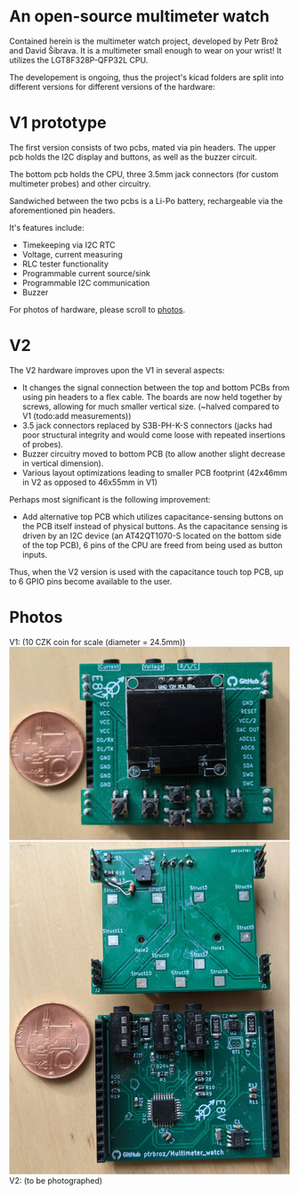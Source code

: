 # An open-source multimeter watch

Contained herein is the multimeter watch project, developed by Petr Brož and David Šibrava. It is a multimeter small enough to wear on your wrist!  It utilizes the LGT8F328P-QFP32L CPU. 

The developement is ongoing, thus the project's kicad folders are split into different versions for different versions of the hardware:

# V1 prototype

The first version consists of two pcbs, mated via pin headers. The upper pcb holds the I2C display and buttons, as well as the buzzer circuit.  

The bottom pcb holds the CPU, three 3.5mm jack connectors (for custom multimeter probes) and other circuitry.

Sandwiched between the two pcbs is a Li-Po battery, rechargeable via the aforementioned pin headers.

It's features include:

- Timekeeping via I2C RTC
- Voltage, current measuring
- RLC tester functionality
- Programmable current source/sink
- Programmable I2C communication
- Buzzer

For photos of hardware, please scroll to [photos](#Photos).

# V2

The V2 hardware improves upon the V1 in several aspects:

- It changes the signal connection between the top and bottom PCBs from using pin headers to a flex cable. The boards are now held together by screws, allowing for much smaller vertical size. (~halved compared to V1 (todo:add measurements))
- 3.5 jack connectors replaced by S3B-PH-K-S connectors (jacks had poor structural integrity and would come loose with repeated insertions of probes).
- Buzzer circuitry moved to bottom PCB (to allow another slight decrease in vertical dimension).
- Various layout optimizations leading to smaller PCB footprint (42x46mm in V2 as opposed to 46x55mm in V1)

Perhaps most significant is the following improvement:

- Add alternative top PCB which utilizes capacitance-sensing buttons on the PCB itself instead of physical buttons. As the capacitance sensing is driven by an I2C device (an AT42QT1070-S located on the bottom side of the top PCB), 6 pins of the CPU are freed from being used as button inputs.

Thus, when the V2 version is used with the capacitance touch top PCB, up to 6 GPIO pins become available to the user.





# Photos

V1:
(10 CZK coin for scale (diameter = 24.5mm))
![v1assembled](https://github.com/ptrbroz/Multimeter_watch/blob/master/images/v1assembled.jpg)
![v1disassembled](https://github.com/ptrbroz/Multimeter_watch/blob/master/images/v1disassembled.jpg)
V2:
(to be photographed)
